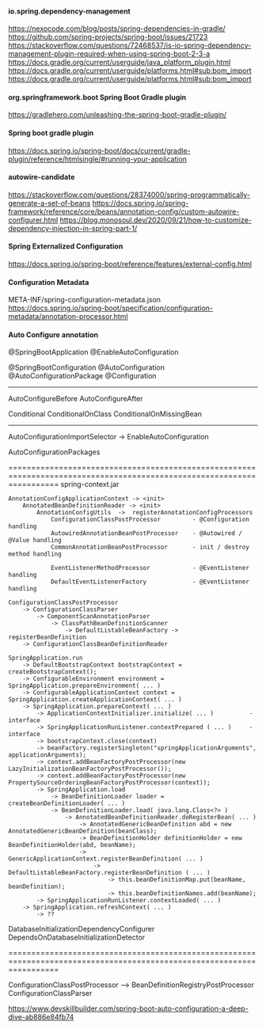 #### io.spring.dependency-management

https://nexocode.com/blog/posts/spring-dependencies-in-gradle/
https://github.com/spring-projects/spring-boot/issues/21723
https://stackoverflow.com/questions/72468537/is-io-spring-dependency-management-plugin-required-when-using-spring-boot-2-3-a
https://docs.gradle.org/current/userguide/java_platform_plugin.html
https://docs.gradle.org/current/userguide/platforms.html#sub:bom_import
https://docs.gradle.org/current/userguide/platforms.html#sub:bom_import

#### org.springframework.boot   Spring Boot Gradle plugin

https://gradlehero.com/unleashing-the-spring-boot-gradle-plugin/

#### Spring boot gradle plugin

https://docs.spring.io/spring-boot/docs/current/gradle-plugin/reference/htmlsingle/#running-your-application

#### autowire-candidate
https://stackoverflow.com/questions/28374000/spring-programmatically-generate-a-set-of-beans
https://docs.spring.io/spring-framework/reference/core/beans/annotation-config/custom-autowire-configurer.html
https://blog.monosoul.dev/2020/09/21/how-to-customize-dependency-injection-in-spring-part-1/

#### Spring Externalized Configuration
https://docs.spring.io/spring-boot/reference/features/external-config.html

#### Configuration Metadata
META-INF/spring-configuration-metadata.json
https://docs.spring.io/spring-boot/specification/configuration-metadata/annotation-processor.html

#### Auto Configure annotation
@SpringBootApplication
@EnableAutoConfiguration 

@SpringBootConfiguration
@AutoConfiguration
@AutoConfigurationPackage
@Configuration

---
AutoConfigureBefore
AutoConfigureAfter

Conditional
ConditionalOnClass
ConditionalOnMissingBean

---
AutoConfigurationImportSelector 
    -> EnableAutoConfiguration

AutoConfigurationPackages

=======================================================================================================================
spring-context.jar

```
AnnotationConfigApplicationContext -> <init>
    AnnotatedBeanDefinitionReader -> <init>
        AnnotationConfigUtils  ->  registerAnnotationConfigProcessors
            ConfigurationClassPostProcessor         - @Configuration handling
            AutowiredAnnotationBeanPostProcessor    - @Autowired / @Value handling
            CommonAnnotationBeanPostProcessor       - init / destroy method handling
            
            EventListenerMethodProcessor            - @EventListener handling
            DefaultEventListenerFactory             - @EventListener handling
```

```
ConfigurationClassPostProcessor
    -> ConfigurationClassParser
        -> ComponentScanAnnotationParser
            -> ClassPathBeanDefinitionScanner
                -> DefaultListableBeanFactory -> registerBeanDefinition
    -> ConfigurationClassBeanDefinitionReader
```

```
SpringApplication.run   
    -> DefaultBootstrapContext bootstrapContext = createBootstrapContext();
    -> ConfigurableEnvironment environment = SpringApplication.prepareEnvironment( ... )
    -> ConfigurableApplicationContext context = SpringApplication.createApplicationContext( ... )
    -> SpringApplication.prepareContext( ... )
        -> ApplicationContextInitializer.initialize( ... )          - interface
        -> SpringApplicationRunListener.contextPrepared ( ... )     - interface
        -> bootstrapContext.close(context) 
        -> beanFactory.registerSingleton("springApplicationArguments", applicationArguments);
        -> context.addBeanFactoryPostProcessor(new LazyInitializationBeanFactoryPostProcessor());
        -> context.addBeanFactoryPostProcessor(new PropertySourceOrderingBeanFactoryPostProcessor(context));
        -> SpringApplication.load
            -> BeanDefinitionLoader loader = createBeanDefinitionLoader( ... )
            -> BeanDefinitionLoader.load( java.lang.Class<?> )
                -> AnnotatedBeanDefinitionReader.doRegisterBean( ... )
                    -> AnnotatedGenericBeanDefinition abd = new AnnotatedGenericBeanDefinition(beanClass);
                    -> BeanDefinitionHolder definitionHolder = new BeanDefinitionHolder(abd, beanName);
                    -> GenericApplicationContext.registerBeanDefinition( ... )
                        -> DefaultListableBeanFactory.registerBeanDefinition ( ... ) 
                            -> this.beanDefinitionMap.put(beanName, beanDefinition);
				            -> this.beanDefinitionNames.add(beanName);
        -> SpringApplicationRunListener.contextLoaded( ... )
    -> SpringApplication.refreshContext( ... )
        -> ??
```

DatabaseInitializationDependencyConfigurer
DependsOnDatabaseInitializationDetector

=======================================================================================================================

ConfigurationClassPostProcessor --> BeanDefinitionRegistryPostProcessor
ConfigurationClassParser

https://www.devskillbuilder.com/spring-boot-auto-configuration-a-deep-dive-ab886e84fb74
